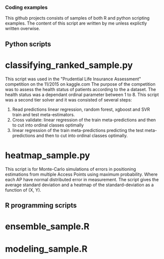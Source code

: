 ### Coding examples
This github projects consists of samples of both R and python scripting examples. The content of this script
are written by me unless explictly written overwise.

## Python scripts
# classifying_ranked_sample.py
This script was used in the "Prudential Life Insurance Assessment" competition on the 11/2015 on kaggle.com
The purpose of the competition was to assess the health status of patients according to the a dataset. The
health status was a dependant ordinal parameter between 1 to 8.
This script was a second tier solver and it was consisted of several steps:
1. Read predictions linear regression, random forest, xgboost and SVR train and test meta-estimators.
2. Cross validate: linear regression of the train meta-predictions and then to cut into ordinal classes optimally
3. linear regression of the train meta-predictions predicting the test meta-predictions and then to cut into ordinal classes optimally.
# heatmap_sample.py
This script is for Monte-Carlo simulations of errors in positioning estimations from multiple Access Points using maximum probability.
Where each AP have normal distributed error in measurement.
The script gives the average standard deviation and a heatmap of the standard-deviation as a function of \(X, Y\).

## R programming scripts
# ensemble_sample.R
# modeling_sample.R